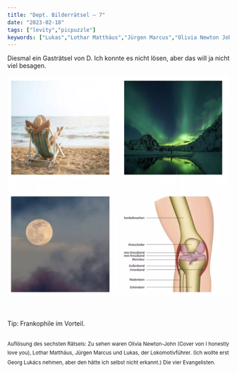 ```yaml
---
title: "Dept. Bilderrätsel – 7"
date: "2023-02-18"
tags: ["levity","picpuzzle"]
keywords: ["Lukas","Lothar Matthäus","Jürgen Marcus","Olivia Newton John","Eric Romer"]
---
```

Diesmal ein Gasträtsel von D. Ich konnte es nicht lösen, aber das will ja nicht viel besagen.

<img  src="/assets/img/picpuzzle7.webp" alt="Bilderrätsel7">

<br/>
<br/>
<br/>

Tip: Frankophile im Vorteil. 
<br/>
<br/>

<sup>Auflösung des sechsten Rätsels: Zu sehen waren Olivia Newton-John (Cover von I honestly love you), Lothar Matthäus, Jürgen Marcus und Lukas, der Lokomotivführer. (Ich wollte erst Georg Lukács nehmen, aber den hätte ich selbst nicht erkannt.) Die vier Evangelisten.<sup>